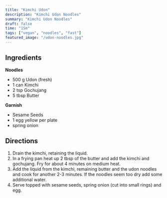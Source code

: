 ```yaml
---
title: "Kimchi Udon"
description: "Kimchi Udon Noodles"
summary: "Kimchi Udon Noodles"
draft: false
time: "15m"
tags: ["vegan", "noodles", "fast"]
featured_image: "/udon-noodles.jpg"
---
```


## Ingredients

**Noodles**
- 500 g Udon (fresh)
- 1 can Kimchi
- 2 tsp Gochujang
- 5 tbsp Butter

**Garnish**
- Sesame Seeds
- 1 egg yellow per plate
- spring onion

## Directions
1. Drain the kimchi, retaining the liquid.
2. In a frying pan heat up 2 tbsp of the butter and add the kimchi and gochujang. Fry for about 4 minutes on medium heat.
3. Add the liquid from the kimchi, remaining butter and the udon noodles and cook for another 2-3 minutes. If the noodles seem too dry add some additional water.
4. Serve topped with sesame seeds, spring onion (cut into small rings) and egg.

